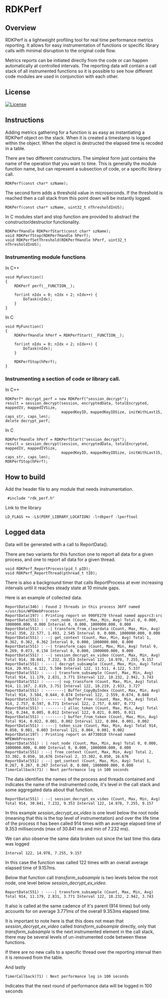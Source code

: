 

# **RDKPerf**

## Overview

RDKPerf is a lightweight profiling tool for real time performance metrics reporting.  It allows for easy instrumentation of functions or specific library calls with minimal disruption to the original code flow.  

Metrics reports can be initiated directly from the code or can happen automatically at controlled intervals.  The reporting data will contain a call stack of all instrumented functions so it is possible to see how different code modules are used in conjunction with each other.


## License
[![License](https://img.shields.io/badge/License-Apache_2.0-blue.svg)](https://opensource.org/licenses/Apache-2.0)

## Instructions

Adding metrics gathering for a function is as easy as instantiating a RDKPerf object on the stack.   When it is created a timestamp is logged within the object.  When the object is destructed the elapsed time is recoded in a table.

There are two different constructors.  The simplest form just contains the name of the operation that you want to time.  This is generally the module function name, but can represent a subsection of code, or a specific library call.

    RDKPerf(const char* szName);

The second form adds a threshold value in microseconds.  If the threshold is reached then a call stack from this point down will be instantly logged.

    RDKPerf(const char* szName, uint32_t nThresholdInUS);

In C modules start and stop function are provided to abstract the constructor/destructor functionality.


    RDKPerfHandle RDKPerfStart(const char* szName);
    void RDKPerfStop(RDKPerfHandle hPerf);
    void RDKPerfSetThreshold(RDKPerfHandle hPerf, uint32_t nThresholdInUS);

### Instrumenting module functions

In C++

    void MyFunction()
    {
        RDKPerf perf(__FUNCTION__);
        
        for(int nIdx = 0; nIdx < 2; nIdx++) {
            DoTask(nIdx);
        }
    }

In C

    void MyFunction()
    {
        RDKPerfHandle hPerf = RDKPerfStart(__FUNCTION__);
        
        for(int nIdx = 0; nIdx < 2; nIdx++) {
            DoTask(nIdx);
        }

        RDKPerfStop(hPerf);
    }

### Instrumenting a section of code or library call.

In C++

    RDKPerf* decrypt_perf = new RDKPerf("session_decrypt");
    result = session_decrypt(session, encryptedData, totalEncrypted, mappedIV, mappedIVSize, 
                             mappedKeyID, mappedKeyIDSize, initWithLast15, caps_str, caps_len);
    delete decrypt_perf;

In C

    RDKPerfHandle hPerf = RDKPerfStart("session_decrypt");
    result = session_decrypt(session, encryptedData, totalEncrypted, mappedIV, mappedIVSize, 
                             mappedKeyID, mappedKeyIDSize, initWithLast15, caps_str, caps_len);
    RDKPerfStop(hPerf);


## How to build

Add the header file to any module that needs instrumentation.

     #include "rdk_perf.h"

Link to the library

    LD_FLAGS += -L$(PERF_LIBRARY_LOCATION) -lrdkperf -lperftool

## Logged data

Data will be generated with a call to ReportData().  

There are two variants for this function one to report all data for a given process, and one to report all data for a given thread.

    void RDKPerf_ReportProcess(pid_t pID);
    void RDKPerf_ReportThread(pthread_t tID);



There is also a background timer that calls ReportProcess at ever increasing intervals until it reaches steady state at 10 minute gaps.

Here is an example of collected data. 

    ReportData(346) : Found 2 threads in this process 36FF named </usr/bin/WPEWebProcess>
    ReportData(197) : Printing report on 990FE270 thread named appsrc3:src
    ReportData(551) : | root_node (Count, Max, Min, Avg) Total 0, 0.000, 1000000.000, 0.000 Interval 0, 0.000, 1000000.000, 0.000
    ReportData(551) : --| transform_from_cleardata (Count, Max, Min, Avg) Total 350, 22.577, 1.493, 2.545 Interval 0, 0.000, 1000000.000, 0.000
    ReportData(551) : --| get_context (Count, Max, Min, Avg) Total 1, 0.362, 0.362, 0.362 Interval 0, 0.000, 1000000.000, 0.000
    ReportData(551) : --| transform_caps (Count, Max, Min, Avg) Total 9, 0.269, 0.073, 0.134 Interval 0, 0.000, 1000000.000, 0.000
    ReportData(551) : --| session_decrypt_ex_video (Count, Max, Min, Avg) Total 914, 30.841, 7.232, 9.353 Interval 122, 14.978, 7.255, 9.157
    ReportData(551) : ----| decrypt_subsample (Count, Max, Min, Avg) Total 914, 20.951, 4.122, 5.504 Interval 122, 11.511, 4.122, 5.337
    ReportData(551) : ----| transform_subsample (Count, Max, Min, Avg) Total 914, 11.179, 2.831, 3.771 Interval 122, 10.232, 2.942, 3.743
    ReportData(551) : ------| svp_transform (Count, Max, Min, Avg) Total 914, 11.167, 2.819, 3.751 Interval 122, 10.219, 2.933, 3.727
    ReportData(551) : --------| Buffer_CopyByIndex (Count, Max, Min, Avg) Total 914, 3.584, 0.644, 0.874 Interval 122, 2.559, 0.674, 0.848
    ReportData(551) : --------| Buffer_Free (Count, Max, Min, Avg) Total 914, 2.757, 0.597, 0.771 Interval 122, 2.757, 0.607, 0.772
    ReportData(551) : --------| alloc_token (Count, Max, Min, Avg) Total 914, 0.244, 0.005, 0.012 Interval 122, 0.021, 0.005, 0.011
    ReportData(551) : --------| buffer_from_token (Count, Max, Min, Avg) Total 914, 0.022, 0.001, 0.002 Interval 122, 0.004, 0.001, 0.002
    ReportData(551) : ----| token_size (Count, Max, Min, Avg) Total 914, 0.050, 0.001, 0.003 Interval 121, 0.004, 0.001, 0.002
    ReportData(197) : Printing report on AF738010 thread named WPEWebProcess
    ReportData(551) : | root_node (Count, Max, Min, Avg) Total 0, 0.000, 1000000.000, 0.000 Interval 0, 0.000, 1000000.000, 0.000
    ReportData(551) : --| free_context (Count, Max, Min, Avg) Total 2, 33.302, 0.050, 16.676 Interval 2, 33.302, 0.050, 16.676
    ReportData(551) : --| get_context (Count, Max, Min, Avg) Total 1, 0.267, 0.267, 0.267 Interval 0, 0.000, 1000000.000, 0.000
    TimerCallback(71) : Next performance log in 100 seconds

The data identifies the names of the process and threads contained and indicates the name of the instrumented code, it's level in the call stack and some aggregated data about that function.

    ReportData(551) : --| session_decrypt_ex_video (Count, Max, Min, Avg) Total 914, 30.841, 7.232, 9.353 Interval 122, 14.978, 7.255, 9.157

In this example *session_decrypt_ex_video* is one level below the root node (meaning that this is the top level of instrumentation) and over the life time of the process it has been called 914 times with an average elapsed time of 9.353 milliseconds (max of 30.841 ms and min of 7.232 ms).

We can also observe the same data broken out since the last time this data was logged

    Interval 122, 14.978, 7.255, 9.157

In this case the function was called 122 times with an overall average elapsed time of 9.157ms.

Below that function call *transform_subsample* is two levels below the root node, one level below *session_decrypt_ex_video*.   

    ReportData(551) : ----| transform_subsample (Count, Max, Min, Avg) Total 914, 11.179, 2.831, 3.771 Interval 122, 10.232, 2.942, 3.743

It also is called at the same cadence of it's parent (914 times) but only accounts for on average 3.771ms of the overall 9.353ms elapsed time.

It is important to note here is that this does not mean that *session_decrypt_ex_video* called *transform_subsample* directly, only that *transform_subsample* is the next instrumented element in the call stack, there may be several levels of un-instrumented code between these functions.

If there are no new calls to a specific thread over the reporting interval then it is removed from the table.

And lastly 

    TimerCallback(71) : Next performance log in 100 seconds

Indicates that the next round of performance data will be logged in 100 seconds
